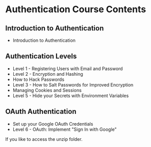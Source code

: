 # Authentication Course Contents

## Introduction to Authentication
- Introduction to Authentication

## Authentication Levels
- Level 1 - Registering Users with Email and Password
- Level 2 - Encryption and Hashing
- How to Hack Passwords
- Level 3 - How to Salt Passwords for Improved Encryption
- Managing Cookies and Sessions
- Level 5 - Hide your Secrets with Environment Variables

## OAuth Authentication
- Set up your Google OAuth Credentials
- Level 6 - OAuth: Implement "Sign In with Google"



If you like to access the unzip folder.
